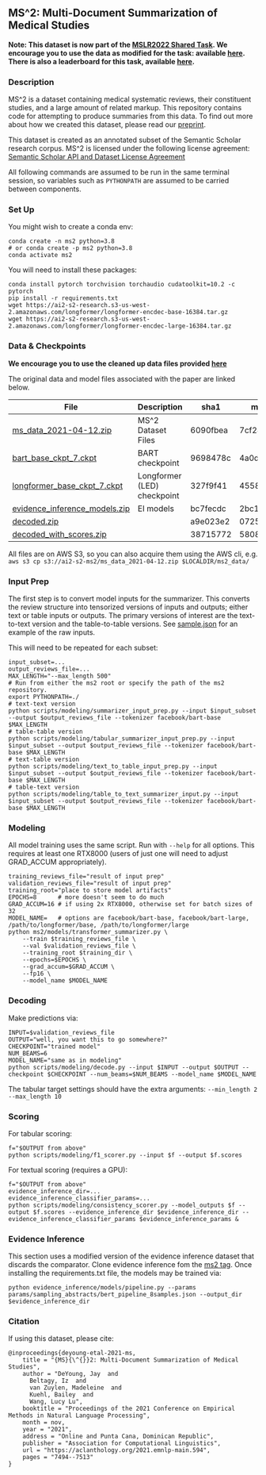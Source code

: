 ## MS^2: Multi-Document Summarization of Medical Studies

**Note: This dataset is now part of the [MSLR2022 Shared Task](https://github.com/allenai/mslr-shared-task). We encourage you to use the data as modified for the task: available [here](https://github.com/allenai/mslr-shared-task#dataset-access). There is also a leaderboard for this task, available [here](https://leaderboard.allenai.org/mslr-ms2/submissions/public).**

### Description

MS^2 is a dataset containing medical systematic reviews, their constituent studies, and a large amount of related markup. This repository contains code for attempting to produce summaries from this data. To find out more about how we created this dataset, please read our [preprint](https://arxiv.org/abs/2104.06486).

This dataset is created as an annotated subset of the Semantic Scholar research corpus. MS^2 is licensed under the following license agreement: [Semantic Scholar API and Dataset License Agreement](http://s2-public-api-prod.us-west-2.elasticbeanstalk.com/corpus/legal/)

All following commands are assumed to be run in the same terminal session, so variables such as `PYTHONPATH` are assumed to be carried between components.

### Set Up

You might wish to create a conda env:
```
conda create -n ms2 python=3.8
# or conda create -p ms2 python=3.8
conda activate ms2
```

You will need to install these packages:
```
conda install pytorch torchvision torchaudio cudatoolkit=10.2 -c pytorch
pip install -r requirements.txt
wget https://ai2-s2-research.s3-us-west-2.amazonaws.com/longformer/longformer-encdec-base-16384.tar.gz
wget https://ai2-s2-research.s3-us-west-2.amazonaws.com/longformer/longformer-encdec-large-16384.tar.gz
```

### Data & Checkpoints

**We encourage you to use the cleaned up data files provided [here](https://github.com/allenai/mslr-shared-task#dataset-access)**

The original data and model files associated with the paper are linked below.

| File        | Description | sha1        | md5         |
| ----------- | ----------- | ----------- | ----------- |
| [ms_data_2021-04-12.zip](https://ai2-s2-ms2.s3-us-west-2.amazonaws.com/ms_data_2021-04-12.zip)      | MS^2 Dataset Files | 6090fbea | 7cf243af |
| [bart_base_ckpt_7.ckpt](https://ai2-s2-ms2.s3-us-west-2.amazonaws.com/bart_base_ckpt_7.ckpt)        | BART checkpoint | 9698478c | 4a0d5630 |
| [longformer_base_ckpt_7.ckpt](https://ai2-s2-ms2.s3-us-west-2.amazonaws.com/longformer_base_ckpt_7.ckpt)        | Longformer (LED) checkpoint | 327f9f41 | 4558b0d4 |
| [evidence_inference_models.zip](https://ai2-s2-ms2.s3-us-west-2.amazonaws.com/evidence_inference_models.zip)        | EI models | bc7fecdc | 2bc1bdaf |
| [decoded.zip](https://ai2-s2-ms2.s3-us-west-2.amazonaws.com/decoded.zip)      |  | a9e023e2 | 0725f2a4 |
| [decoded_with_scores.zip](https://ai2-s2-ms2.s3-us-west-2.amazonaws.com/decoded_with_scores.zip)      |  | 38715772 | 5808924e |

All files are on AWS S3, so you can also acquire them using the AWS cli, e.g. `aws s3 cp s3://ai2-s2-ms2/ms_data_2021-04-12.zip $LOCALDIR/ms2_data/`

[comment]: <> (```)
[comment]: <> (sha1sum ms_data_2021-04-12.zip)
[comment]: <> (6090fbea367c7c52a4c3a9418591792d8dea90e7  ms_data_2021-04-12.zip)
[comment]: <> (md5sum ms_data_2021-04-12.zip)
[comment]: <> (7cf243af2373ad496d948fc73d7dcf31  ms_data_2021-04-12.zip)
[comment]: <> (```)

### Input Prep

The first step is to convert model inputs for the summarizer. This converts the review structure into tensorized versions of inputs and outputs; either text or table inputs or outputs. The primary versions of interest are the text-to-text version and the table-to-table versions. See [sample.json](sample.json) for an example of the raw inputs.

This will need to be repeated for each subset:
```
input_subset=...
output_reviews_file=...
MAX_LENGTH="--max_length 500"
# Run from either the ms2 root or specify the path of the ms2 repository.
export PYTHONPATH=./
# text-text version
python scripts/modeling/summarizer_input_prep.py --input $input_subset --output $output_reviews_file --tokenizer facebook/bart-base $MAX_LENGTH
# table-table version
python scripts/modeling/tabular_summarizer_input_prep.py --input $input_subset --output $output_reviews_file --tokenizer facebook/bart-base $MAX_LENGTH
# text-table version
python scripts/modeling/text_to_table_input_prep.py --input $input_subset --output $output_reviews_file --tokenizer facebook/bart-base $MAX_LENGTH
# table-text version
python scripts/modeling/table_to_text_summarizer_input.py --input $input_subset --output $output_reviews_file --tokenizer facebook/bart-base $MAX_LENGTH
```

### Modeling

All model training uses the same script. Run with `--help` for all options. This requires at least one RTX8000 (users of just one will need to adjust GRAD_ACCUM appropriately).
```
training_reviews_file="result of input prep"
validation_reviews_file="result of input prep"
training_root="place to store model artifacts"
EPOCHS=8      # more doesn't seem to do much
GRAD_ACCUM=16 # if using 2x RTX8000, otherwise set for batch sizes of 32
MODEL_NAME=   # options are facebook/bart-base, facebook/bart-large, /path/to/longformer/base, /path/to/longformer/large
python ms2/models/transformer_summarizer.py \
    --train $training_reviews_file \
    --val $validation_reviews_file \
    --training_root $training_dir \
    --epochs=$EPOCHS \
    --grad_accum=$GRAD_ACCUM \
    --fp16 \
    --model_name $MODEL_NAME
```

### Decoding

Make predictions via:
```
INPUT=$validation_reviews_file
OUTPUT="well, you want this to go somewhere?"
CHECKPOINT="trained model"
NUM_BEAMS=6
MODEL_NAME="same as in modeling"
python scripts/modeling/decode.py --input $INPUT --output $OUTPUT --checkpoint $CHECKPOINT --num_beams=$NUM_BEAMS --model_name $MODEL_NAME
```

The tabular target settings should have the extra arguments: `--min_length 2 --max_length 10`

### Scoring

For tabular scoring:
```
f="$OUTPUT from above"
python scripts/modeling/f1_scorer.py --input $f --output $f.scores
```

For textual scoring (requires a GPU):
```
f="$OUTPUT from above"
evidence_inference_dir=...
evidence_inference_classifier_params=...
python scripts/modeling/consistency_scorer.py --model_outputs $f --output $f.scores --evidence_inference_dir $evidence_inference_dir --evidence_inference_classifier_params $evidence_inference_params &
```

### Evidence Inference

This section uses a modified version of the evidence inference dataset that discards the comparator. Clone evidence inference fom the [ms2 tag](https://github.com/jayded/evidence-inference/releases/tag/ms2). Once installing the requirements.txt file, the models may be trained via:
```
python evidence_inference/models/pipeline.py --params params/sampling_abstracts/bert_pipeline_8samples.json --output_dir $evidence_inference_dir
```

### Citation

If using this dataset, please cite:

```
@inproceedings{deyoung-etal-2021-ms,
    title = "{MS}{\^{}}2: Multi-Document Summarization of Medical Studies",
    author = "DeYoung, Jay  and
      Beltagy, Iz  and
      van Zuylen, Madeleine  and
      Kuehl, Bailey  and
      Wang, Lucy Lu",
    booktitle = "Proceedings of the 2021 Conference on Empirical Methods in Natural Language Processing",
    month = nov,
    year = "2021",
    address = "Online and Punta Cana, Dominican Republic",
    publisher = "Association for Computational Linguistics",
    url = "https://aclanthology.org/2021.emnlp-main.594",
    pages = "7494--7513"
}
```
